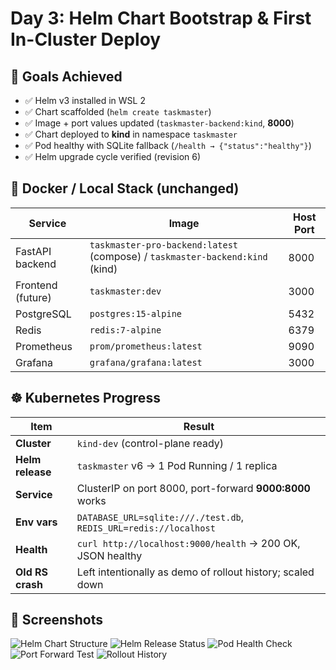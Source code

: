 # Day 3: Helm Chart Bootstrap & First In-Cluster Deploy

## 🎯 Goals Achieved
- ✅ Helm v3 installed in WSL 2
- ✅ Chart scaffolded (`helm create taskmaster`)
- ✅ Image + port values updated (`taskmaster-backend:kind`, **8000**)
- ✅ Chart deployed to **kind** in namespace `taskmaster`
- ✅ Pod healthy with SQLite fallback (`/health → {"status":"healthy"}`)
- ✅ Helm upgrade cycle verified (revision 6)

## 🐳 Docker / Local Stack (unchanged)
| Service | Image | Host Port |
|---------|-------|-----------|
| FastAPI backend | `taskmaster-pro-backend:latest` (compose) / `taskmaster-backend:kind` (kind) | 8000 |
| Frontend (future) | `taskmaster:dev` | 3000 |
| PostgreSQL | `postgres:15-alpine` | 5432 |
| Redis | `redis:7-alpine` | 6379 |
| Prometheus | `prom/prometheus:latest` | 9090 |
| Grafana | `grafana/grafana:latest` | 3000 |

## ☸️ Kubernetes Progress
| Item | Result |
|------|--------|
| **Cluster** | `kind-dev` (control-plane ready) |
| **Helm release** | `taskmaster` v6 → 1 Pod Running / 1 replica |
| **Service** | ClusterIP on port 8000, port-forward **9000:8000** works |
| **Env vars** | `DATABASE_URL=sqlite:///./test.db`, `REDIS_URL=redis://localhost` |
| **Health** | `curl http://localhost:9000/health` → 200 OK, JSON healthy |
| **Old RS crash** | Left intentionally as demo of rollout history; scaled down |

## 📸 Screenshots
![Helm Chart Structure](screenshots/day3/01_helm_chart_structure.png)
![Helm Release Status](screenshots/day3/02_helm_release_status.png)
![Pod Health Check](screenshots/day3/03_pod_health_check.png)
![Port Forward Test](screenshots/day3/04_port_forward_test.png)
![Rollout History](screenshots/day3/05_rollout_history.png) 
